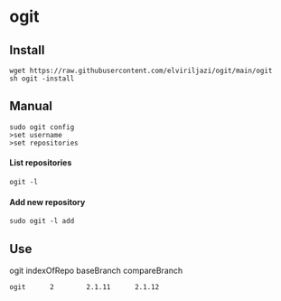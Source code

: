 # ogit
## Install
```
wget https://raw.githubusercontent.com/elviriljazi/ogit/main/ogit
sh ogit -install
```
## Manual
```
sudo ogit config
>set username
>set repositories
```
#### List repositories
```
ogit -l
```
#### Add new repository
```
sudo ogit -l add
```
## Use
ogit indexOfRepo baseBranch compareBranch

```
ogit      2        2.1.11      2.1.12
```
